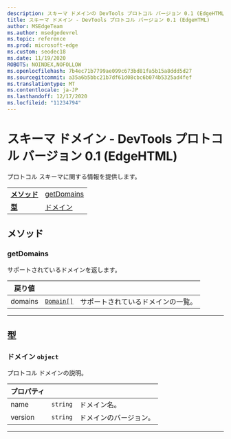 ```yaml
---
description: スキーマ ドメインの DevTools プロトコル バージョン 0.1 (EdgeHTML) リファレンス。 プロトコル スキーマに関する情報を提供します。
title: スキーマ ドメイン - DevTools プロトコル バージョン 0.1 (EdgeHTML)
author: MSEdgeTeam
ms.author: msedgedevrel
ms.topic: reference
ms.prod: microsoft-edge
ms.custom: seodec18
ms.date: 11/19/2020
ROBOTS: NOINDEX,NOFOLLOW
ms.openlocfilehash: 7b4ec71b7799ae099c673bd81fa5b15a8ddd5d27
ms.sourcegitcommit: a35a6b5bbc21b7df61d08cbc6b074b5325ad4fef
ms.translationtype: MT
ms.contentlocale: ja-JP
ms.lasthandoff: 12/17/2020
ms.locfileid: "11234794"
---
```

# スキーマ ドメイン - DevTools プロトコル バージョン 0.1 (EdgeHTML)  

プロトコル スキーマに関する情報を提供します。

| | |
|-|-|
| [**メソッド**](#methods) | [getDomains](#getdomains) |
| [**型**](#types) | [ドメイン](#domain) |
## メソッド

### getDomains
サポートされているドメインを返します。

<table>
    <thead>
        <tr>
            <th>戻り値</th>
            <th></th>
            <th></th>
        </tr>
    </thead>
    <tbody>
        <tr>
            <td>domains</td>
            <td><a href="#domain"><code class="flyout">Domain[]</code></a></td>
            <td>サポートされているドメインの一覧。</td>
        </tr>
    </tbody>
</table>

---

## 型

### <a name="domain"></a> ドメイン `object`

プロトコル ドメインの説明。

<table>
    <thead>
        <tr>
            <th>プロパティ</th>
            <th></th>
            <th></th>
        </tr>
    </thead>
    <tbody>
        <tr>
            <td>name</td>
            <td><code class="flyout">string</code></td>
            <td>ドメイン名。</td>
        </tr>
        <tr>
            <td>version</td>
            <td><code class="flyout">string</code></td>
            <td>ドメインのバージョン。</td>
        </tr>
    </tbody>
</table>

---
